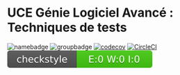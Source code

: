 # UCE Génie Logiciel Avancé : Techniques de tests


![namebadge](https://img.shields.io/static/v1?label=Nom&message=Adel%20Moumen&color=blue)
![groupbadge](https://img.shields.io/static/v1?label=Groupe&message=IA-ALT&color=lightgrey)
[![codecov](https://codecov.io/gh/Adel-Moumen/ceri-m1-techniques-de-test/branch/master/graph/badge.svg?token=RFG42L0W8T)](https://codecov.io/gh/Adel-Moumen/ceri-m1-techniques-de-test)
[![CircleCI](https://dl.circleci.com/status-badge/img/gh/Adel-Moumen/ceri-m1-techniques-de-test/tree/master.svg?style=svg)](https://dl.circleci.com/status-badge/redirect/gh/Adel-Moumen/ceri-m1-techniques-de-test/tree/master)
![Checkstyle](target/site/badges/checkstyle-result.svg)

